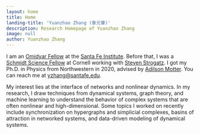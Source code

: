 ```yaml
---
layout: home
title: Home
landing-title: 'Yuanzhao Zhang (章元肇)'
description: Research Homepage of Yuanzhao Zhang
image: null
author: Yuanzhao Zhang
---
```


I am an [Omidyar Fellow](https://www.santafe.edu/research/fellowships/omidyar) at the [Santa Fe Institute](https://www.santafe.edu). Before that, I was a [Schmidt Science Fellow](https://schmidtsciencefellows.org) at Cornell working with [Steven Strogatz](http://www.stevenstrogatz.com). I got my Ph.D. in Physics from Northwestern in 2020, advised by [Adilson Motter](http://dyn.phys.northwestern.edu/). You can reach me at <yzhang@santafe.edu>.

My interest lies at the interface of networks and nonlinear dynamics. In my research, I draw techniques from dynamical systems, graph theory, and machine learning to understand the behavior of complex systems that are often nonlinear and high-dimensional. Some topics I worked on recently include synchronization on hypergraphs and simplicial complexes, basins of attraction in networked systems, and data-driven modeling of dynamical systems.

